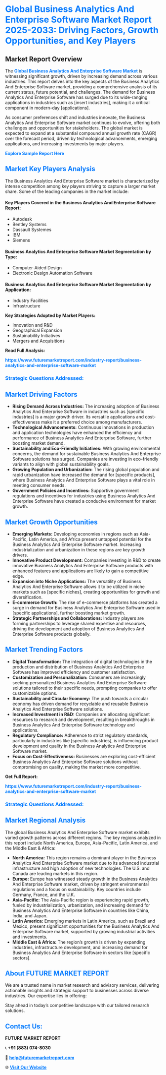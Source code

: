 <h1 style="color: #007BFF;">Global Business Analytics And Enterprise Software Market Report 2025-2033: Driving Factors, Growth Opportunities, and Key Players</h1>

<section id="overview">
<h2>Market Report Overview</h2>
<p>The <a href="https://www.futuremarketreport.com/industry-report/business-analytics-and-enterprise-software-market" style="color: #007BFF; text-decoration: none;"><strong>Global Business Analytics And Enterprise Software Market</strong></a> is witnessing significant growth, driven by increasing demand across various industries. This report delves into the key aspects of the Business Analytics And Enterprise Software market, providing a comprehensive analysis of its current status, future potential, and challenges. The demand for Business Analytics And Enterprise Software has surged due to its wide-ranging applications in industries such as [insert industries], making it a critical component in modern-day [applications].</p>
<p>As consumer preferences shift and industries innovate, the Business Analytics And Enterprise Software market continues to evolve, offering both challenges and opportunities for stakeholders. The global market is expected to expand at a substantial compound annual growth rate (CAGR) over the forecast period, driven by technological advancements, emerging applications, and increasing investments by major players.</p>
</section>

<section id="overview">
<p><a href="https://www.futuremarketreport.com/request-sample/reportId=34590" style="color: #007BFF; text-decoration: none;"><strong>Explore Sample Report Here</strong></a></p>
</section>

<section id="key-players">
<h2 style="color: #007BFF;">Market Key Players Analysis</h2>
<p>The Business Analytics And Enterprise Software market is characterized by intense competition among key players striving to capture a larger market share. Some of the leading companies in the market include:</p>
<h4>Key Players Covered in the Business Analytics And Enterprise Software Report:</h4>
<ul><li>Autodesk</li><li>Bentley Systems</li><li>Dassault Systemes</li><li>IBM</li><li>Siemens</li></ul>
<h4>Business Analytics And Enterprise Software Market Segmentation by Type:</h4>
<ul><li>Computer-Aided Design</li><li>Electronic Design Automation Software</li></ul>

<h4>Business Analytics And Enterprise Software Market Segmentation by Application:</h4>
<ul><li>Industry Facilities</li><li>Infrastructure</li></ul>
<p><strong>Key Strategies Adopted by Market Players:</strong></p>
<ul>
<li>Innovation and R&D</li>
<li>Geographical Expansion</li>
<li>Sustainability Initiatives</li>
<li>Mergers and Acquisitions</li>
</ul>
</section>

<section>
<p><strong>Read Full Analysis: </strong></p><a href="https://www.futuremarketreport.com/industry-report/business-analytics-and-enterprise-software-market" style="color: #007BFF; text-decoration: none;"><strong>https://www.futuremarketreport.com/industry-report/business-analytics-and-enterprise-software-market</strong></a>
<h3 style="color: #007BFF;">Strategic Questions Addressed:</h3>
</section>

<section id="driving-factors">
<h2 style="color: #007BFF;">Market Driving Factors</h2>
<ul>
<li><strong>Rising Demand Across Industries:</strong> The increasing adoption of Business Analytics And Enterprise Software in industries such as [specific industries] is a major growth driver. Its versatile applications and cost-effectiveness make it a preferred choice among manufacturers.</li>
<li><strong>Technological Advancements:</strong> Continuous innovations in production and application technologies have enhanced the efficiency and performance of Business Analytics And Enterprise Software, further boosting market demand.</li>
<li><strong>Sustainability and Eco-Friendly Initiatives:</strong> With growing environmental concerns, the demand for sustainable Business Analytics And Enterprise Software solutions has surged. Companies are investing in eco-friendly variants to align with global sustainability goals.</li>
<li><strong>Growing Population and Urbanization:</strong> The rising global population and rapid urbanization have increased the demand for [specific products], where Business Analytics And Enterprise Software plays a vital role in meeting consumer needs.</li>
<li><strong>Government Policies and Incentives:</strong> Supportive government regulations and incentives for industries using Business Analytics And Enterprise Software have created a conducive environment for market growth.</li>
</ul>
</section>

<section id="growth-opportunities">
<h2 style="color: #007BFF;">Market Growth Opportunities</h2>
<ul>
<li><strong>Emerging Markets:</strong> Developing economies in regions such as Asia-Pacific, Latin America, and Africa present untapped potential for the Business Analytics And Enterprise Software market. Increasing industrialization and urbanization in these regions are key growth drivers.</li>
<li><strong>Innovative Product Development:</strong> Companies investing in R&D to create innovative Business Analytics And Enterprise Software products with enhanced features and applications are likely to gain a competitive edge.</li>
<li><strong>Expansion into Niche Applications:</strong> The versatility of Business Analytics And Enterprise Software allows it to be utilized in niche markets such as [specific niches], creating opportunities for growth and diversification.</li>
<li><strong>E-commerce Growth:</strong> The rise of e-commerce platforms has created a surge in demand for Business Analytics And Enterprise Software used in [specific applications], further boosting market growth.</li>
<li><strong>Strategic Partnerships and Collaborations:</strong> Industry players are forming partnerships to leverage shared expertise and resources, driving the development and adoption of Business Analytics And Enterprise Software products globally.</li>
</ul>
</section>

<section id="trending-factors">
<h2 style="color: #007BFF;">Market Trending Factors</h2>
<ul>
<li><strong>Digital Transformation:</strong> The integration of digital technologies in the production and distribution of Business Analytics And Enterprise Software has improved efficiency and customer satisfaction.</li>
<li><strong>Customization and Personalization:</strong> Consumers are increasingly seeking personalized Business Analytics And Enterprise Software solutions tailored to their specific needs, prompting companies to offer customizable options.</li>
<li><strong>Sustainability and Circular Economy:</strong> The push towards a circular economy has driven demand for recyclable and reusable Business Analytics And Enterprise Software solutions.</li>
<li><strong>Increased Investment in R&D:</strong> Companies are allocating significant resources to research and development, resulting in breakthroughs in Business Analytics And Enterprise Software technology and applications.</li>
<li><strong>Regulatory Compliance:</strong> Adherence to strict regulatory standards, particularly in industries like [specific industries], is influencing product development and quality in the Business Analytics And Enterprise Software market.</li>
<li><strong>Focus on Cost-Effectiveness:</strong> Businesses are exploring cost-efficient Business Analytics And Enterprise Software solutions without compromising on quality, making the market more competitive.</li>
</ul>
</section>

<section>
<p><strong>Get Full Report: </strong></p><a href="https://www.futuremarketreport.com/industry-report/business-analytics-and-enterprise-software-market" style="color: #007BFF; text-decoration: none;"><strong>https://www.futuremarketreport.com/industry-report/business-analytics-and-enterprise-software-market</strong></a>
<h3 style="color: #007BFF;">Strategic Questions Addressed:</h3>
</section>


<section id="regional-analysis">
<h2 style="color: #007BFF;">Market Regional Analysis</h2>
<p>The global Business Analytics And Enterprise Software market exhibits varied growth patterns across different regions. The key regions analyzed in this report include North America, Europe, Asia-Pacific, Latin America, and the Middle East & Africa:</p>
<ul>
<li><strong>North America:</strong> This region remains a dominant player in the Business Analytics And Enterprise Software market due to its advanced industrial infrastructure and high adoption of new technologies. The U.S. and Canada are leading markets in this region.</li>
<li><strong>Europe:</strong> Europe has witnessed steady growth in the Business Analytics And Enterprise Software market, driven by stringent environmental regulations and a focus on sustainability. Key countries include Germany, France, and the U.K.</li>
<li><strong>Asia-Pacific:</strong> The Asia-Pacific region is experiencing rapid growth, fueled by industrialization, urbanization, and increasing demand for Business Analytics And Enterprise Software in countries like China, India, and Japan.</li>
<li><strong>Latin America:</strong> Emerging markets in Latin America, such as Brazil and Mexico, present significant opportunities for the Business Analytics And Enterprise Software market, supported by growing industrial activities and investments.</li>
<li><strong>Middle East & Africa:</strong> The region’s growth is driven by expanding industries, infrastructure development, and increasing demand for Business Analytics And Enterprise Software in sectors like [specific sectors].</li>
</ul>
</section>

<footer>
<h2 style="color: #007BFF;">About FUTURE MARKET REPORT</h2>
<p>We are a trusted name in market research and advisory services, delivering actionable insights and strategic support to businesses across diverse industries. Our expertise lies in offering:</p>

<p>Stay ahead in today’s competitive landscape with our tailored research solutions.</p>

<h2 style="color: #007BFF;">Contact Us:</h2>
<p><strong>FUTURE MARKET REPORT</strong></p>
<p>📞 <strong>+91 (883) 074-8030</strong></p>
<p>📧 <strong><a href="mailto:help@futuremarketreport.com" style="color: #007BFF;">help@futuremarketreport.com</a></strong></p>
<p>🌐 <strong><a href="https://www.futuremarketreport.com/" style="color: #007BFF;">Visit Our Website</a></strong></p>
</footer>